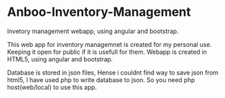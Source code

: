 # Anboo-Inventory-Management
Invetory management webapp, using angular and bootstrap. 

This web app for inventory managemnet is created for my personal use. Keeping it open for public if it is usefull for them. Webapp is created in HTML5, using angular and bootstrap.


Database is stored in json files, Hense i couldnt find way to save json from html5, I have used php to write database to json. So you need php host(web/local) to use this app.
